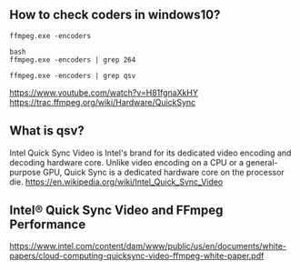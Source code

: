 
## How to check coders in windows10?
```
ffmpeg.exe -encoders

bash
ffmpeg.exe -encoders | grep 264

ffmpeg.exe -encoders | grep qsv
```
https://www.youtube.com/watch?v=H81fgnaXkHY
https://trac.ffmpeg.org/wiki/Hardware/QuickSync

## What is qsv?
Intel Quick Sync Video is Intel's brand for its dedicated video encoding and decoding hardware core.
Unlike video encoding on a CPU or a general-purpose GPU, Quick Sync is a dedicated hardware core on the processor die.
https://en.wikipedia.org/wiki/Intel_Quick_Sync_Video

## Intel® Quick Sync Video and FFmpeg Performance
https://www.intel.com/content/dam/www/public/us/en/documents/white-papers/cloud-computing-quicksync-video-ffmpeg-white-paper.pdf